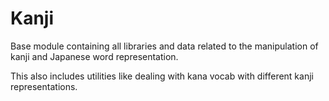# Kanji

Base module containing all libraries and data related to the manipulation of
kanji and Japanese word representation.

This also includes utilities like dealing with kana vocab with different kanji
representations.
